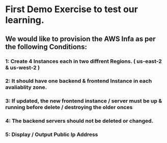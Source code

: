 # First Demo Exercise to test our learning.

## We would like to provision the AWS Infa as per the following Conditions:

### 1: Create 4 Instances each in two diffrent Regions. ( us-east-2 & us-west-2 ) 
### 2: It should have one backend & frontend Instance in each avaliablity zone. 
### 3: If updated, the new frontend instance / server must be up & running before delete / destroying the older onces 
### 4: The backend servers should not be deleted or changed. 
### 5: Display / Output Public Ip Address 
